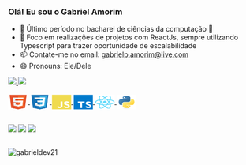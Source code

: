 ### Olá! Eu sou o Gabriel Amorim

- 🔭 Último período no bacharel de ciências da computação 🚀
- 🌱 Foco em realizações de projetos com ReactJs, sempre utilizando Typescript para trazer oportunidade de escalabilidade
- 📫 Contate-me no email: gabrielp.amorim@live.com
- 😄 Pronouns: Ele/Dele

 <div>
  <a href="https://github.com/gabrieldev21">
  <img height="180em" src="https://github-readme-stats.vercel.app/api?username=gabrieldev21&show_icons=true&theme=dark&include_all_commits=true&count_private=true"/>
  <img height="180em" src="https://github-readme-stats.vercel.app/api/top-langs/?username=gabrieldev21&layout=compact&langs_count=7&theme=dark"/>
</div>
  
  <div style="display: inline_block"><br>
  <img align="center" alt="Gabriel-HTML" height="30" width="40" src="https://raw.githubusercontent.com/devicons/devicon/master/icons/html5/html5-original.svg">
  <img align="center" alt="Gabriel-CSS" height="30" width="40" src="https://raw.githubusercontent.com/devicons/devicon/master/icons/css3/css3-original.svg">
  <img align="center" alt="Gabriel-Js" height="30" width="40" src="https://raw.githubusercontent.com/devicons/devicon/master/icons/javascript/javascript-plain.svg">
  <img align="center" alt="Gabriel-Ts" height="30" width="40" src="https://raw.githubusercontent.com/devicons/devicon/master/icons/typescript/typescript-plain.svg">
  <img align="center" alt="Gabriel-React" height="30" width="40" src="https://raw.githubusercontent.com/devicons/devicon/master/icons/react/react-original.svg">
  <img align="center" alt="Gabriel-Python" height="30" width="40" src="https://raw.githubusercontent.com/devicons/devicon/master/icons/python/python-original.svg">
 </div>
  
 ##
 
 <div> 
  <a href = "mailto:gabrielp.amorim@live.com"><img src="https://img.shields.io/badge/Microsoft_Outlook-0078D4?style=for-the-badge&logo=microsoft-outlook&logoColor=white" target="_blank"></a>
  <a href="https://www.linkedin.com/in/gabriel-amorim-2a5678172" target="_blank"><img src="https://img.shields.io/badge/-LinkedIn-%230077B5?style=for-the-badge&logo=linkedin&logoColor=white" target="_blank"></a> 
  <a href="https://instagram.com/gabriel.rj21" target="_blank"><img src="https://img.shields.io/badge/-Instagram-%23E4405F?style=for-the-badge&logo=instagram&logoColor=white" target="_blank"></a>
 </div>
 
 ##
 
 <img src="https://komarev.com/ghpvc/?username=gabrieldev21&color=green" alt="gabrieldev21" /> 
